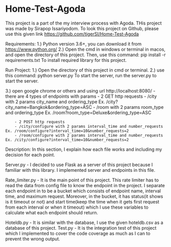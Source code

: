 # Home-Test-Agoda
This project is a part of the my interview process with Agoda. THis project was made by Sirapop Issariyodom.
To look this project on Github, please use this given link https://github.com/tigerSI/Home-Test-Agoda

Requirements:
1.) Python version 3.6+, you can download it from https://www.python.org/
2.) Open the cmd in windows or terminal in macos, and open the directory of this project.
    Then, use this command:
        pip install -r requirements.txt
    To install required library for this project.

Run Project:
1.) Open the directory of this project in cmd or terminal.
2.) use this command: 
        python server.py
    To start the server, run the server.py to start the server.

3.) open google chrome or others and using url http://localhost:8080/
    - there are 4 types of endpoints with params
        - 2 GET http requests
        - /city with 2 params city_name and ordering_type Ex. /city?city_name=Bangkok&ordering_type=ASC
        - /room with 2 params room_type and ordering_type Ex. /room?room_type=Deluxe&ordering_type=ASC

        - 2 POST http requests
        - /city/configure with 2 params interval_time and number_requests Ex. /room/configure?interval_time=10&number_requests=2
        - /room/configure with 2 params interval_time and number_requests Ex. /city/configure?interval_time=10&number_requests=2

Description:
In this section, I explain how each file works and including my decision for each point.

Server.py - I decided to use Flask as a server of this project because I familiar with this library. I implemented server and endpoints in this file.

Rate_limiter.py - It is the main point of this project. This rate limiter has to read the data from config file to know the endpoint in the project.
    I separate each endpoint in to be a bucket which consists of endpoint name, interval time, and maximum request. Moreover, in the bucket, it has status(it shows is it timeout or not) and start time(keep the time when it gets first request from each interval or when it timeout) which I use these variables to calculate what each endpoint should return.

Hoteldb.py - It is similar with the database, I use the given hoteldb.csv as a database of this project.
Test.py - It is the integration test of this project which I implemented to cover the code coverage as much as I can to prevent the wrong output.

